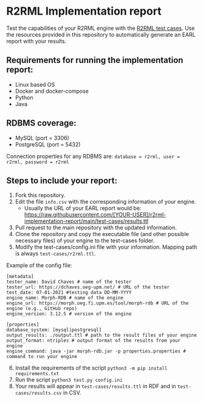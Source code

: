 # R2RML Implementation report

Test the capabilities of your R2RML engine with the [R2RML test cases](https://www.w3.org/2001/sw/rdb2rdf/test-cases/).
Use the resources provided in this repository to automatically generate an EARL report with your results.


## Requirements for running the implementation report:

- Linux based OS
- Docker and docker-compose
- Python
- Java

## RDBMS coverage:

- MySQL (port = 3306)
- PostgreSQL (port = 5432)

Connection properties for any RDBMS are: `database = r2rml, user = r2rml, password = r2rml`

## Steps to include your report:

1. Fork this repository.
2. Edit the file `info.csv` with the corresponding information of your engine.
	- Usually the URL of your EARL report would be: https://raw.githubusercontent.com/[YOUR-USER]/r2rml-implementation-report/main/test-cases/results.ttl
3. Pull request to the main repository with the updated information.
4. Clone the repository and copy the executable file (and other possible necessary files) of your engine to the test-cases folder.
5. Modify the test-cases/config.ini file with your information. Mapping path is always `test-cases/r2rml.ttl`.

Example of the config file:
```
[metadata]
tester_name: David Chaves # name of the tester
tester_url: https://dchaves.oeg-upm.net/ # URL of the tester 
test_date: 07-01-2021 #testing data DD-MM-YYYY
engine_name: Morph-RDB # name of the engine
engine_url: https://morph.oeg.fi.upm.es/tool/morph-rdb # URL of the engine (e.g., GitHub repo)
engine_version: 3.12.5 # version of the engine

[properties]
database_system: [mysql|postgresql]
output_results: ./output.ttl # path to the result files of your engine
output_format: ntriples # output format of the results from your engine
engine_command: java -jar morph-rdb.jar -p properties.properties # command to run your engine
```

6. Install the requirements of the script `python3 -m pip install requirements.txt`
7. Run the script `python3 test.py config.ini`
8. Your results will appear in `test-cases/results.ttl` in RDF and in `test-cases/results.csv` in CSV.

